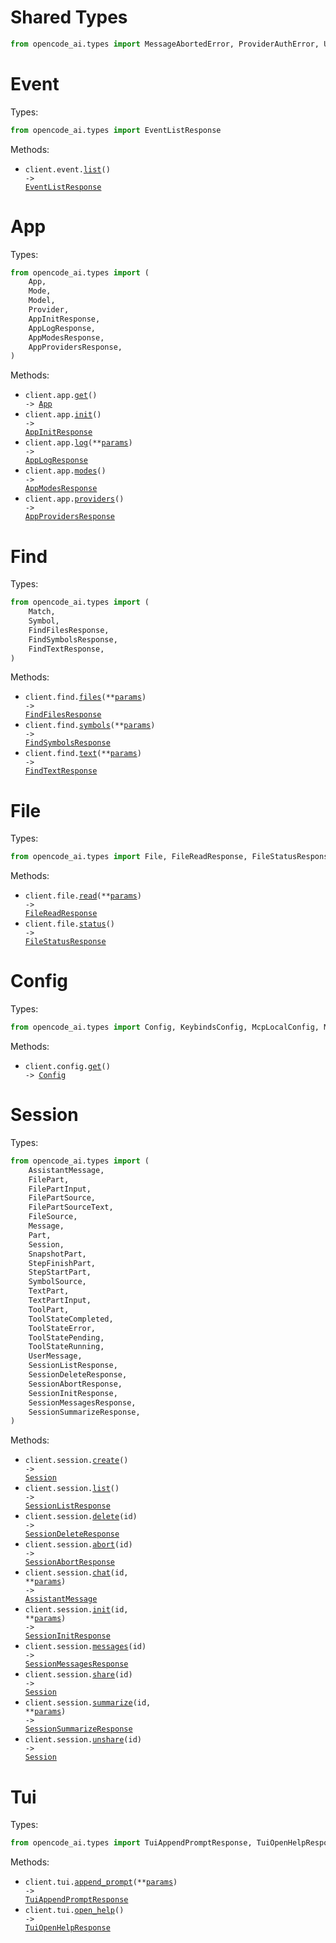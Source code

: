 # Shared Types

```python
from opencode_ai.types import MessageAbortedError, ProviderAuthError, UnknownError
```

# Event

Types:

```python
from opencode_ai.types import EventListResponse
```

Methods:

- <code title="get /event">client.event.<a href="./src/opencode_ai/resources/event.py">list</a>() -> <a href="./src/opencode_ai/types/event_list_response.py">EventListResponse</a></code>

# App

Types:

```python
from opencode_ai.types import (
    App,
    Mode,
    Model,
    Provider,
    AppInitResponse,
    AppLogResponse,
    AppModesResponse,
    AppProvidersResponse,
)
```

Methods:

- <code title="get /app">client.app.<a href="./src/opencode_ai/resources/app.py">get</a>() -> <a href="./src/opencode_ai/types/app.py">App</a></code>
- <code title="post /app/init">client.app.<a href="./src/opencode_ai/resources/app.py">init</a>() -> <a href="./src/opencode_ai/types/app_init_response.py">AppInitResponse</a></code>
- <code title="post /log">client.app.<a href="./src/opencode_ai/resources/app.py">log</a>(\*\*<a href="src/opencode_ai/types/app_log_params.py">params</a>) -> <a href="./src/opencode_ai/types/app_log_response.py">AppLogResponse</a></code>
- <code title="get /mode">client.app.<a href="./src/opencode_ai/resources/app.py">modes</a>() -> <a href="./src/opencode_ai/types/app_modes_response.py">AppModesResponse</a></code>
- <code title="get /config/providers">client.app.<a href="./src/opencode_ai/resources/app.py">providers</a>() -> <a href="./src/opencode_ai/types/app_providers_response.py">AppProvidersResponse</a></code>

# Find

Types:

```python
from opencode_ai.types import (
    Match,
    Symbol,
    FindFilesResponse,
    FindSymbolsResponse,
    FindTextResponse,
)
```

Methods:

- <code title="get /find/file">client.find.<a href="./src/opencode_ai/resources/find.py">files</a>(\*\*<a href="src/opencode_ai/types/find_files_params.py">params</a>) -> <a href="./src/opencode_ai/types/find_files_response.py">FindFilesResponse</a></code>
- <code title="get /find/symbol">client.find.<a href="./src/opencode_ai/resources/find.py">symbols</a>(\*\*<a href="src/opencode_ai/types/find_symbols_params.py">params</a>) -> <a href="./src/opencode_ai/types/find_symbols_response.py">FindSymbolsResponse</a></code>
- <code title="get /find">client.find.<a href="./src/opencode_ai/resources/find.py">text</a>(\*\*<a href="src/opencode_ai/types/find_text_params.py">params</a>) -> <a href="./src/opencode_ai/types/find_text_response.py">FindTextResponse</a></code>

# File

Types:

```python
from opencode_ai.types import File, FileReadResponse, FileStatusResponse
```

Methods:

- <code title="get /file">client.file.<a href="./src/opencode_ai/resources/file.py">read</a>(\*\*<a href="src/opencode_ai/types/file_read_params.py">params</a>) -> <a href="./src/opencode_ai/types/file_read_response.py">FileReadResponse</a></code>
- <code title="get /file/status">client.file.<a href="./src/opencode_ai/resources/file.py">status</a>() -> <a href="./src/opencode_ai/types/file_status_response.py">FileStatusResponse</a></code>

# Config

Types:

```python
from opencode_ai.types import Config, KeybindsConfig, McpLocalConfig, McpRemoteConfig, ModeConfig
```

Methods:

- <code title="get /config">client.config.<a href="./src/opencode_ai/resources/config.py">get</a>() -> <a href="./src/opencode_ai/types/config.py">Config</a></code>

# Session

Types:

```python
from opencode_ai.types import (
    AssistantMessage,
    FilePart,
    FilePartInput,
    FilePartSource,
    FilePartSourceText,
    FileSource,
    Message,
    Part,
    Session,
    SnapshotPart,
    StepFinishPart,
    StepStartPart,
    SymbolSource,
    TextPart,
    TextPartInput,
    ToolPart,
    ToolStateCompleted,
    ToolStateError,
    ToolStatePending,
    ToolStateRunning,
    UserMessage,
    SessionListResponse,
    SessionDeleteResponse,
    SessionAbortResponse,
    SessionInitResponse,
    SessionMessagesResponse,
    SessionSummarizeResponse,
)
```

Methods:

- <code title="post /session">client.session.<a href="./src/opencode_ai/resources/session.py">create</a>() -> <a href="./src/opencode_ai/types/session.py">Session</a></code>
- <code title="get /session">client.session.<a href="./src/opencode_ai/resources/session.py">list</a>() -> <a href="./src/opencode_ai/types/session_list_response.py">SessionListResponse</a></code>
- <code title="delete /session/{id}">client.session.<a href="./src/opencode_ai/resources/session.py">delete</a>(id) -> <a href="./src/opencode_ai/types/session_delete_response.py">SessionDeleteResponse</a></code>
- <code title="post /session/{id}/abort">client.session.<a href="./src/opencode_ai/resources/session.py">abort</a>(id) -> <a href="./src/opencode_ai/types/session_abort_response.py">SessionAbortResponse</a></code>
- <code title="post /session/{id}/message">client.session.<a href="./src/opencode_ai/resources/session.py">chat</a>(id, \*\*<a href="src/opencode_ai/types/session_chat_params.py">params</a>) -> <a href="./src/opencode_ai/types/assistant_message.py">AssistantMessage</a></code>
- <code title="post /session/{id}/init">client.session.<a href="./src/opencode_ai/resources/session.py">init</a>(id, \*\*<a href="src/opencode_ai/types/session_init_params.py">params</a>) -> <a href="./src/opencode_ai/types/session_init_response.py">SessionInitResponse</a></code>
- <code title="get /session/{id}/message">client.session.<a href="./src/opencode_ai/resources/session.py">messages</a>(id) -> <a href="./src/opencode_ai/types/session_messages_response.py">SessionMessagesResponse</a></code>
- <code title="post /session/{id}/share">client.session.<a href="./src/opencode_ai/resources/session.py">share</a>(id) -> <a href="./src/opencode_ai/types/session.py">Session</a></code>
- <code title="post /session/{id}/summarize">client.session.<a href="./src/opencode_ai/resources/session.py">summarize</a>(id, \*\*<a href="src/opencode_ai/types/session_summarize_params.py">params</a>) -> <a href="./src/opencode_ai/types/session_summarize_response.py">SessionSummarizeResponse</a></code>
- <code title="delete /session/{id}/share">client.session.<a href="./src/opencode_ai/resources/session.py">unshare</a>(id) -> <a href="./src/opencode_ai/types/session.py">Session</a></code>

# Tui

Types:

```python
from opencode_ai.types import TuiAppendPromptResponse, TuiOpenHelpResponse
```

Methods:

- <code title="post /tui/append-prompt">client.tui.<a href="./src/opencode_ai/resources/tui.py">append_prompt</a>(\*\*<a href="src/opencode_ai/types/tui_append_prompt_params.py">params</a>) -> <a href="./src/opencode_ai/types/tui_append_prompt_response.py">TuiAppendPromptResponse</a></code>
- <code title="post /tui/open-help">client.tui.<a href="./src/opencode_ai/resources/tui.py">open_help</a>() -> <a href="./src/opencode_ai/types/tui_open_help_response.py">TuiOpenHelpResponse</a></code>
